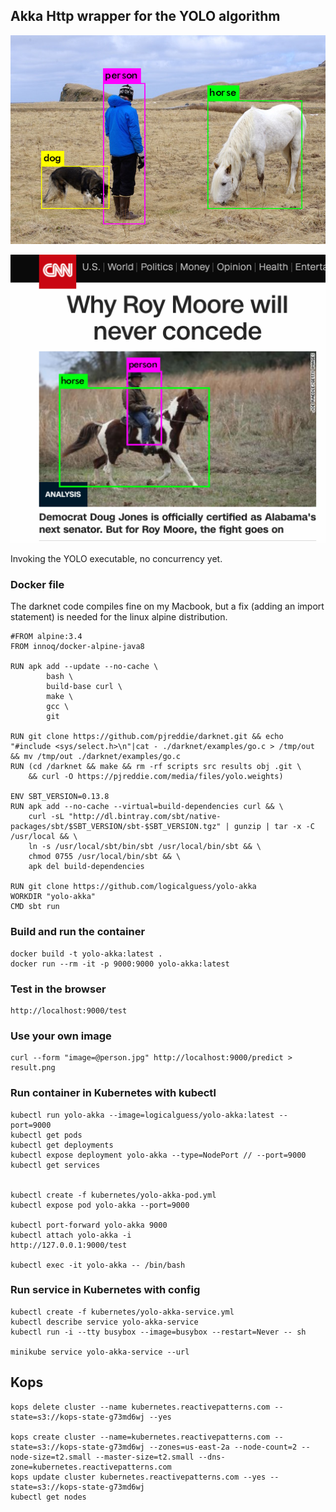 ## Akka Http wrapper for the YOLO algorithm
![ ](./images/person_pred.png)

![ ](./images/cnn_pred.png)

Invoking the YOLO executable, no concurrency yet.

### Docker file
The darknet code compiles fine on my Macbook, 
but a fix (adding an import statement) is needed for the linux alpine 
distribution.

    #FROM alpine:3.4
    FROM innoq/docker-alpine-java8
    
    RUN apk add --update --no-cache \
            bash \
            build-base curl \
            make \
            gcc \
            git
    
    RUN git clone https://github.com/pjreddie/darknet.git && echo "#include <sys/select.h>\n"|cat - ./darknet/examples/go.c > /tmp/out && mv /tmp/out ./darknet/examples/go.c
    RUN (cd /darknet && make && rm -rf scripts src results obj .git \
        && curl -O https://pjreddie.com/media/files/yolo.weights)
    
    ENV SBT_VERSION=0.13.8
    RUN apk add --no-cache --virtual=build-dependencies curl && \
        curl -sL "http://dl.bintray.com/sbt/native-packages/sbt/$SBT_VERSION/sbt-$SBT_VERSION.tgz" | gunzip | tar -x -C /usr/local && \
        ln -s /usr/local/sbt/bin/sbt /usr/local/bin/sbt && \
        chmod 0755 /usr/local/bin/sbt && \
        apk del build-dependencies
    
    RUN git clone https://github.com/logicalguess/yolo-akka
    WORKDIR "yolo-akka"
    CMD sbt run

### Build and run the container
    docker build -t yolo-akka:latest .
    docker run --rm -it -p 9000:9000 yolo-akka:latest

### Test in the browser
    http://localhost:9000/test

### Use your own image
    curl --form "image=@person.jpg" http://localhost:9000/predict > result.png

### Run container in Kubernetes with kubectl
    kubectl run yolo-akka --image=logicalguess/yolo-akka:latest --port=9000 
    kubectl get pods
    kubectl get deployments
    kubectl expose deployment yolo-akka --type=NodePort // --port=9000
    kubectl get services
   
   
    kubectl create -f kubernetes/yolo-akka-pod.yml
    kubectl expose pod yolo-akka --port=9000
    
    kubectl port-forward yolo-akka 9000
    kubectl attach yolo-akka -i
    http://127.0.0.1:9000/test
    
    kubectl exec -it yolo-akka -- /bin/bash
    
### Run service in Kubernetes with config
    kubectl create -f kubernetes/yolo-akka-service.yml
    kubectl describe service yolo-akka-service
    kubectl run -i --tty busybox --image=busybox --restart=Never -- sh
    
    minikube service yolo-akka-service --url
    
 ## Kops
    kops delete cluster --name kubernetes.reactivepatterns.com --state=s3://kops-state-g73md6wj --yes

    kops create cluster --name=kubernetes.reactivepatterns.com --state=s3://kops-state-g73md6wj --zones=us-east-2a --node-count=2 --node-size=t2.small --master-size=t2.small --dns-zone=kubernetes.reactivepatterns.com
    kops update cluster kubernetes.reactivepatterns.com --yes --state=s3://kops-state-g73md6wj
    kubectl get nodes
 
    
    